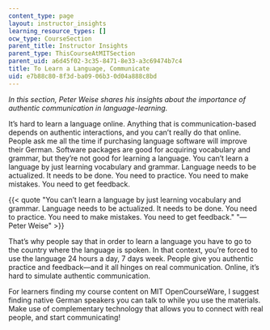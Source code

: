 ```yaml
---
content_type: page
layout: instructor_insights
learning_resource_types: []
ocw_type: CourseSection
parent_title: Instructor Insights
parent_type: ThisCourseAtMITSection
parent_uid: a6d45f02-3c35-8471-8e33-a3c69474b7c4
title: To Learn a Language, Communicate
uid: e7b88c80-8f3d-ba09-06b3-0d04a888c8bd
---
```


_In this section, Peter Weise shares his insights about the importance of authentic communication in language-learning._

It’s hard to learn a language online. Anything that is communication-based depends on authentic interactions, and you can’t really do that online. People ask me all the time if purchasing language software will improve their German. Software packages are good for acquiring vocabulary and grammar, but they’re not good for learning a language. You can’t learn a language by just learning vocabulary and grammar. Language needs to be actualized. It needs to be done. You need to practice. You need to make mistakes. You need to get feedback.

{{< quote "You can’t learn a language by just learning vocabulary and grammar. Language needs to be actualized. It needs to be done. You need to practice. You need to make mistakes. You need to get feedback." "— Peter Weise" >}}

That’s why people say that in order to learn a language you have to go to the country where the language is spoken. In that context, you’re forced to use the language 24 hours a day, 7 days week. People give you authentic practice and feedback—and it all hinges on real communication. Online, it’s hard to simulate authentic communication.

For learners finding my course content on MIT OpenCourseWare, I suggest finding native German speakers you can talk to while you use the materials. Make use of complementary technology that allows you to connect with real people, and start communicating!